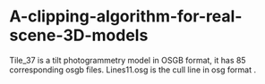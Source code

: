 # A-clipping-algorithm-for-real-scene-3D-models
Tile_37 is a tilt photogrammetry model in OSGB format, it has 85 corresponding osgb files.
Lines11.osg is the cull line in osg format . 
